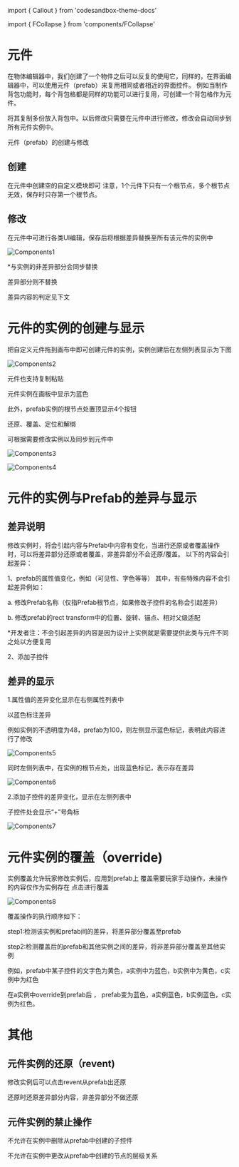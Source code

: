 import { Callout } from 'codesandbox-theme-docs'

import { FCollapse } from 'components/FCollapse'


# 元件
在物体编辑器中，我们创建了一个物件之后可以反复的使用它，同样的，在界面编辑器中，可以使用元件（prefab）来复用相同或者相近的界面控件。
例如当制作背包功能时，每个背包格都是同样的功能可以进行复用，可创建一个背包格作为元件。


将其复制多份放入背包中。以后修改只需要在元件中进行修改，修改会自动同步到所有元件实例中。


元件（prefab）的创建与修改
## 创建
在元件中创建空的自定义模块即可
注意，1个元件下只有一个根节点，多个根节点无效，保存时只存第一个根节点。

## 修改
在元件中可进行各类UI编辑，保存后将根据差异替换至所有该元件的实例中

![Components1](./pic/Components1.jpg)

*与实例的非差异部分会同步替换


差异部分则不替换


差异内容的判定见下文


# 元件的实例的创建与显示
把自定义元件拖到画布中即可创建元件的实例，实例创建后在左侧列表显示为下图


![Components2](./pic/Components2.jpg)


元件也支持复制粘贴


元件实例在画板中显示为蓝色


此外，prefab实例的根节点处置顶显示4个按钮


还原、覆盖、定位和解绑


可根据需要修改实例以及同步到元件中


![Components3](./pic/Components3.jpg)

![Components4](./pic/Components4.jpg)


# 元件的实例与Prefab的差异与显示
## 差异说明
修改实例时，将会引起内容与Prefab中内容有变化，当进行还原或者覆盖操作时，可以将差异部分还原或者覆盖，非差异部分不会还原/覆盖。
以下的内容会引起差异：


1、prefab的属性值变化，例如（可见性、字色等等） 其中，有些特殊内容不会引起差异例如：


a. 修改Prefab名称（仅指Prefab根节点，如果修改子控件的名称会引起差异）


b. 修改prefab的rect transform中的位置、旋转、锚点、相对父级适配


*开发者注：不会引起差异的内容是因为设计上实例就是需要提供此类与元件不同之处以方便复用


2、添加子控件
## 差异的显示
1.属性值的差异变化显示在右侧属性列表中


以蓝色标注差异


例如实例的不透明度为48，prefab为100，则左侧显示蓝色标记，表明此内容进行了修改


![Components5](./pic/Components5.jpg)


同时左侧列表中，在实例的根节点处，出现蓝色标记，表示存在差异


![Components6](./pic/Components6.jpg)


2.添加子控件的差异变化，显示在左侧列表中


子控件处会显示“+”号角标


![Components7](./pic/Components7.jpg)


# 元件实例的覆盖（override)
实例覆盖允许玩家修改实例后，应用到prefab上
覆盖需要玩家手动操作，未操作的内容仅作为实例存在
点击进行覆盖


![Components8](./pic/Components8.jpg)


覆盖操作的执行顺序如下：


step1:检测该实例和prefab间的差异，将差异部分覆盖至prefab


step2:检测覆盖后的prefab和其他实例之间的差异，将非差异部分覆盖至其他实例


例如，prefab中某子控件的文字色为黄色，a实例中为蓝色，b实例中为黄色，c实例中为红色


在a实例中override到prefab后 ， prefab变为蓝色，a实例蓝色，b实例蓝色，c实例为红色。

# 其他
## 元件实例的还原（revent)
修改实例后可以点击revent从prefab出还原


还原时还原差异部分内容，非差异部分不做还原
## 元件实例的禁止操作
不允许在实例中删除从prefab中创建的子控件


不允许在实例中更改从prefab中创建的节点的层级关系